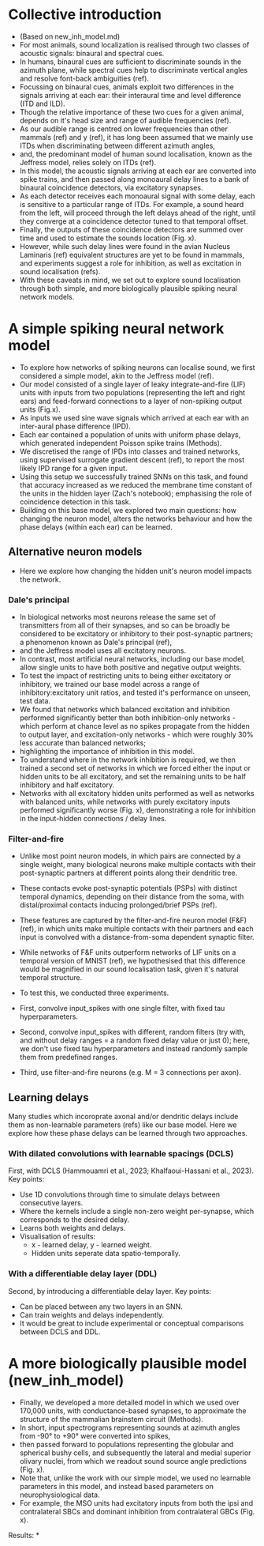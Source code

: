 # Collective introduction 

* (Based on new_inh_model.md)
* For most animals, sound localization is realised through two classes of acoustic signals: binaural and spectral cues. 
* In humans, binaural cues are sufficient to discriminate sounds in the azimuth plane, while spectral cues help to discriminate vertical angles and resolve font-back ambiguities (ref). 
* Focussing on binaural cues, animals exploit two differences in the signals arriving at each ear: their interaural time and level difference (ITD and ILD).
* Though the relative importance of these two cues for a given animal, depends on it's head size and range of audible frequencies (ref). 
* As our audible range is centred on lower frequencies than other mammals (ref) and y (ref), it has long been assumed that we mainly use ITDs when discriminating between different azimuth angles, 
* and, the predominant model of human sound localisation, known as the Jeffress model, relies solely on ITDs (ref).
* In this model, the acoustic signals arriving at each ear are converted into spike trains, and then passed along monoaural delay lines to a bank of binaural coincidence detectors, via excitatory synapses.
* As each detector receives each monoaural signal with some delay, each is sensitive to a particular range of ITDs. For example, a sound heard from the left, will proceed through the left delays ahead of the right, until they converge at a coincidence detector tuned to that temporal offset.  
* Finally, the outputs of these coincidence detectors are summed over time and used to estimate the sounds location (Fig. x). 
* However, while such delay lines were found in the avian Nucleus Laminaris (ref) equivalent structures are yet to be found in mammals, and experiments suggest a role for inhibition, as well as excitation in sound localisation (refs).  
* With these caveats in mind, we set out to explore sound localisation through both simple, and more biologically plausible spiking neural network models.  

# A simple spiking neural network model
* To explore how networks of spiking neurons can localise sound, we first considered a simple model, akin to the Jeffress model (ref).
* Our model consisted of a single layer of leaky integrate-and-fire (LIF) units with inputs from two populations (representing the left and right ears) and feed-forward connections to a layer of non-spiking output units (Fig.x).
* As inputs we used sine wave signals which arrived at each ear with an inter-aural phase difference (IPD).
* Each ear contained a population of units with uniform phase delays, which generated independent Poisson spike trains (Methods).
* We discretised the range of IPDs into classes and trained networks, using supervised surrogate gradient descent (ref), to report the most likely IPD range for a given input.
* Using this setup we successfully trained SNNs on this task, and found that accuracy increased as we reduced the membrane time constant of the units in the hidden layer (Zach's notebook); emphasising the role of coincidence detection in this task. 
* Building on this base model, we explored two main questions: how changing the neuron model, alters the networks behaviour and how the phase delays (within each ear) can be learned. 
    
## Alternative neuron models  
* Here we explore how changing the hidden unit's neuron model impacts the network. 

### Dale's principal 
* In biological networks most neurons release the same set of transmitters from all of their synapses, and so can be broadly be considered to be excitatory or inhibitory to their post-synaptic partners; a phenomenon known as Dale's principal (ref), 
* and the Jeffress model uses all excitatory neurons.  
* In contrast, most artificial neural networks, including our base model, allow single units to have both positive and negative output weights.
* To test the impact of restricting units to being either excitatory or inhibitory, we trained our base model across a range of inhibitory:excitatory unit ratios, and tested it's performance on unseen, test data. 
* We found that networks which balanced excitation and inhibition performed significantly better than both inhibition-only networks - which perform at chance level as no spikes propagate from the hidden to output layer, and excitation-only networks - which were roughly 30% less accurate than balanced networks; 
* highlighting the importance of inhibition in this model.  
* To understand where in the network inhibition is required, we then trained a second set of networks in which we forced either the input or hidden units to be all excitatory, and set the remaining units to be half inhibitory and half excitatory.
* Networks with all excitatory hidden units performed as well as networks with balanced units, while networks with purely excitatory inputs performed significantly worse (Fig. x), demonstrating a role for inhibition in the input-hidden connections / delay lines.    

### Filter-and-fire 
* Unlike most point neuron models, in which pairs are connected by a single weight, many biological neurons make multiple contacts with their post-synaptic partners at different points along their dendritic tree.
* These contacts evoke post-synaptic potentials (PSPs) with distinct temporal dynamics, depending on their distance from the soma, with distal/proximal contacts inducing prolonged/brief PSPs (ref).
* These features are captured by the filter-and-fire neuron model (F&F) (ref), in which units make multiple contacts with their partners and each input is convolved with a distance-from-soma dependent synaptic filter.  
* While networks of F&F units outperform networks of LIF units on a temporal version of MNIST (ref), we hypothesised that this difference would be magnified in our sound localisation task, given it's natural temporal structure. 

* To test this, we conducted three experiments. 
* First, convolve input_spikes with one single filter, with fixed tau hyperparameters. 
* Second, convolve input_spikes with different, random filters (try with, and without delay ranges = a random fixed delay value or just 0); here, we don't use fixed tau hyperparameters and instead randomly sample them from predefined ranges.
* Third, use filter-and-fire neurons (e.g. M = 3 connections per axon). 

## Learning delays 
Many studies which incoroprate axonal and/or dendritic delays include them as non-learnable parameters (refs) like our base model. Here we explore how these phase delays can be learned through two approaches.

### With dilated convolutions with learnable spacings (DCLS)
First, with DCLS (Hammouamri et al., 2023; Khalfaoui-Hassani et al., 2023).
Key points: 
* Use 1D convolutions through time to simulate delays between consecutive layers.
* Where the kernels include a single non-zero weight per-synapse, which corresponds to the desired delay.  
* Learns both weights and delays. 
* Visualisation of results: 
    * x - learned delay, y - learned weight.
    * Hidden units seperate data spatio-temporally. 

### With a differentiable delay layer (DDL)
Second, by introducing a differentiable delay layer.
Key points: 
* Can be placed between any two layers in an SNN.  
* Can train weights and delays independently. 
* It would be great to include experimental or conceptual comparisons between DCLS and DDL. 

# A more biologically plausible model (new_inh_model)
* Finally, we developed a more detailed model in which we used over 170,000 units, with conductance-based synapses, to approximate the structure of the mammalian brainstem circuit (Methods).
* In short, input spectrograms representing sounds at azimuth angles from -90° to +90° were converted into spikes,
* then passed forward to populations representing the globular and spherical bushy cells, and subsequently the lateral and medial superior olivary nuclei, from which we readout sound source angle predictions (Fig. x). 
* Note that, unlike the work with our simple model, we used no learnable parameters in this model, and instead based parameters on neurophysiological data. 
* For example, the MSO units had excitatory inputs from both the ipsi and contralateral SBCs and dominant inhibition from contralateral GBCs (Fig. x).  

Results: 
* 

